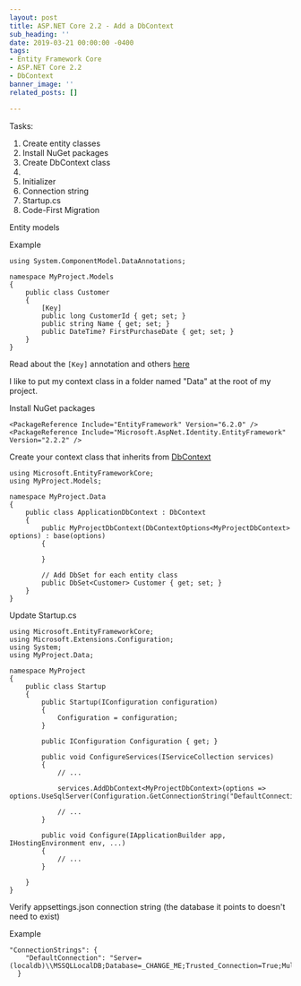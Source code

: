 ```yaml
---
layout: post
title: ASP.NET Core 2.2 - Add a DbContext
sub_heading: ''
date: 2019-03-21 00:00:00 -0400
tags:
- Entity Framework Core
- ASP.NET Core 2.2
- DbContext
banner_image: ''
related_posts: []

---
```

Tasks:

1. Create entity classes
2. Install NuGet packages
3. Create DbContext class
4. 
5. Initializer
6. Connection string
7. Startup.cs
8. Code-First Migration

Entity models

Example

    using System.ComponentModel.DataAnnotations;
    
    namespace MyProject.Models
    {
        public class Customer
        {
            [Key]
            public long CustomerId { get; set; }
            public string Name { get; set; }
            public DateTime? FirstPurchaseDate { get; set; }
        }
    }

Read about the `[Key]` annotation and others [here](https://docs.microsoft.com/en-us/dotnet/api/system.componentmodel.dataannotations?view=netcore-2.2)

I like to put my context class in a folder named "Data" at the root of my project.

Install NuGet packages

    <PackageReference Include="EntityFramework" Version="6.2.0" />
    <PackageReference Include="Microsoft.AspNet.Identity.EntityFramework" Version="2.2.2" />

Create your context class that inherits from [DbContext](https://docs.microsoft.com/en-us/dotnet/api/microsoft.entityframeworkcore.dbcontext?view=efcore-2.1)

    using Microsoft.EntityFrameworkCore;
    using MyProject.Models;
    
    namespace MyProject.Data
    {
        public class ApplicationDbContext : DbContext
        {
            public MyProjectDbContext(DbContextOptions<MyProjectDbContext> options) : base(options)
            {
    
            }
    
            // Add DbSet for each entity class
            public DbSet<Customer> Customer { get; set; }
        }
    }

Update Startup.cs

    using Microsoft.EntityFrameworkCore;
    using Microsoft.Extensions.Configuration;
    using System;
    using MyProject.Data;
    
    namespace MyProject
    {
        public class Startup
        {
            public Startup(IConfiguration configuration)
            {
                Configuration = configuration;
            }
    
            public IConfiguration Configuration { get; }
    
            public void ConfigureServices(IServiceCollection services)
            {
                // ...
    
                services.AddDbContext<MyProjectDbContext>(options => options.UseSqlServer(Configuration.GetConnectionString("DefaultConnection")));
    
                // ...
            }
            
            public void Configure(IApplicationBuilder app, IHostingEnvironment env, ...)
            {
                // ...
            }
        
        }
    }

Verify appsettings.json connection string (the database it points to doesn't need to exist)

Example

    "ConnectionStrings": {
        "DefaultConnection": "Server=(localdb)\\MSSQLLocalDB;Database=_CHANGE_ME;Trusted_Connection=True;MultipleActiveResultSets=true"
      }